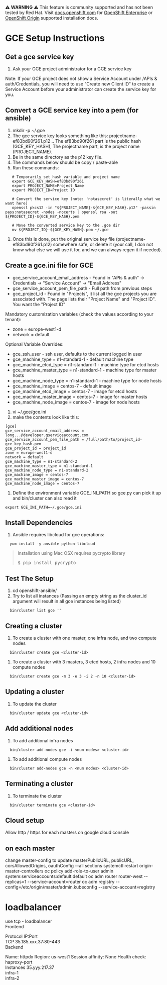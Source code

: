 :warning: **WARNING** :warning: This feature is community supported and has not been tested by Red Hat. Visit [docs.openshift.com](https://docs.openshift.com) for [OpenShift Enterprise](https://docs.openshift.com/enterprise/latest/install_config/install/index.html) or [OpenShift Origin](https://docs.openshift.org/latest/install_config/install/index.html) supported installation docs.

GCE Setup Instructions
======================

Get a gce service key
---------------------
1. Ask your GCE project administrator for a GCE service key

Note: If your GCE project does not show a Service Account under <Project>/APIs & auth/Credentials, you will need to use "Create new Client ID" to create a Service Account before your administrator can create the service key for you.


Convert a GCE service key into a pem (for ansible)
--------------------------------------------------
1. mkdir -p ~/.gce
1. The gce service key looks something like this: projectname-ef83bd90f261.p12
.. The ef83bd90f261 part is the public hash (GCE_KEY_HASH), The projectname part, is the project name (PROJECT_NAME).
1. Be in the same directory as the p12 key file.
1. The commands below should be copy / paste-able
1. Run these commands:
```
   # Temporarily set hash variable and project name
   export GCE_KEY_HASH=ef83bd90f261
   export PROJECT_NAME=Project Name
   export PROJECT_ID=Project ID

   # Convert the service key (note: 'notasecret' is literally what we want here)
   openssl pkcs12 -in "${PROJECT_NAME}-${GCE_KEY_HASH}.p12" -passin pass:notasecret -nodes -nocerts | openssl rsa -out ${PROJECT_ID}-${GCE_KEY_HASH}.pem

   # Move the converted service key to the .gce dir
   mv ${PROJECT_ID}-${GCE_KEY_HASH}.pem ~/.gce
```

1. Once this is done, put the original service key file (projectname-ef83bd90f261.p12) somewhere safe, or delete it (your call, I don not know what else we will use it for, and we can always regen it if needed).


Create a gce.ini file for GCE
--------------------------------
* gce_service_account_email_address - Found in "APIs & auth" -> Credentials -> "Service Account" -> "Email Address"
* gce_service_account_pem_file_path - Full path from previous steps
* gce_project_id - Found in "Projects", it list all the gce projects you are associated with.  The page lists their "Project Name" and "Project ID".  You want the "Project ID"

Mandatory customization variables (check the values according to your tenant):
* zone = europe-west1-d
* network = default

Optional Variable Overrides:
* gce_ssh_user - ssh user, defaults to the current logged in user
* gce_machine_type = n1-standard-1 - default machine type
* gce_machine_etcd_type = n1-standard-1 - machine type for etcd hosts
* gce_machine_master_type = n1-standard-1 - machine type for master hosts
* gce_machine_node_type = n1-standard-1 - machine type for node hosts
* gce_machine_image = centos-7 - default image
* gce_machine_etcd_image = centos-7 - image for etcd hosts
* gce_machine_master_image = centos-7 - image for master hosts
* gce_machine_node_image = centos-7 - image for node hosts


1. vi ~/.gce/gce.ini
1. make the contents look like this:
```
[gce]
gce_service_account_email_address = long...@developer.gserviceaccount.com
gce_service_account_pem_file_path = /full/path/to/project_id-gce_key_hash.pem
gce_project_id = project_id
zone = europe-west1-d
network = default
gce_machine_type = n1-standard-2
gce_machine_master_type = n1-standard-1
gce_machine_node_type = n1-standard-2
gce_machine_image = centos-7
gce_machine_master_image = centos-7
gce_machine_node_image = centos-7

```
1. Define the environment variable GCE_INI_PATH so gce.py can pick it up and bin/cluster can also read it
```
export GCE_INI_PATH=~/.gce/gce.ini
```


Install Dependencies
--------------------
1. Ansible requires libcloud for gce operations:
```
  yum install -y ansible python-libcloud
```

> Installation using Mac OSX requires pycrypto library
>
> <kbd>$ pip install pycrypto</kbd>

Test The Setup
--------------
1. cd openshift-ansible/
1. Try to list all instances (Passing an empty string as the cluster_id
argument will result in all gce instances being listed)
```
  bin/cluster list gce ''
```

Creating a cluster
------------------
1. To create a cluster with one master, one infra node, and two compute nodes
```
  bin/cluster create gce <cluster-id>
```
1. To create a cluster with 3 masters, 3 etcd hosts, 2 infra nodes and 10
compute nodes
```
  bin/cluster create gce -m 3 -e 3 -i 2 -n 10 <cluster-id>
```

Updating a cluster
---------------------
1. To update the cluster
```
  bin/cluster update gce <cluster-id>
```

Add additional nodes
---------------------
1. To add additional infra nodes
```
  bin/cluster add-nodes gce -i <num nodes> <cluster-id>
```
1. To add additional compute nodes
```
  bin/cluster add-nodes gce -n <num nodes> <cluster-id>
```
Terminating a cluster
---------------------
1. To terminate the cluster
```
  bin/cluster terminate gce <cluster-id>
```

## Cloud setup
Allow http / https for each masters on google cloud console

## on each master
change master-config to update masterPublicURL, publicURL, corsAllowedOrigins, oauthConfig --all sections
systemctl restart origin-master-controllers
oc policy add-role-to-user admin system:serviceaccounts:default:default
oc adm router router-west --replicas=1 --service-account=router
oc adm registry --config=/etc/origin/master/admin.kubeconfig --service-account=registry

# loadbalancer  
use tcp - loadbalancer  
Frontend  

Protocol	IP:Port  
TCP	35.185.xxx.37:80-443  
Backend  

Name: httpdx Region: us-west1 Session affinity: None  Health check: haproxy-port  
Instances	35.yyy.217.37  
infra-1	  
infra-2	  
